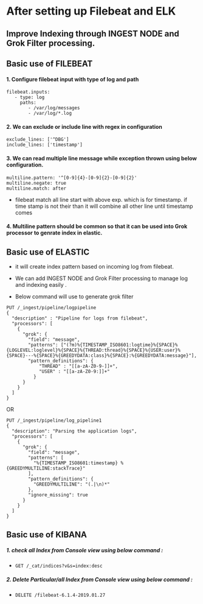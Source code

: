 # After setting up Filebeat and ELK

## Improve Indexing through INGEST NODE and Grok Filter processing.

 ## Basic use of FILEBEAT
 
 #### 1. Configure filebeat input with type of log and path
 ``` 
 filebeat.inputs:
    - type: log
      paths:
         - /var/log/messages
         - /var/log/*.log 
 ```
               
#### 2. We can exclude or include line with regex in configuration
```
exclude_lines: ['^DBG']
include_lines: ['timestamp']
```

#### 3. We can read multiple line message while exception thrown using below configuration. 
```
multiline.pattern: '^[0-9]{4}-[0-9]{2}-[0-9]{2}'
multiline.negate: true
multiline.match: after
```

- filebeat match all line start with above exp. which is for timestamp. if time stamp is not their than it will combine all other line until timestamp comes

#### 4. Multiline pattern should be common so that it can be used into Grok processor to genrate index in elastic.



 ## Basic use of ELASTIC
 
- it will create index pattern based on incoming log from filebeat.

- We can add INGEST NODE and Grok Filter processing to manage log and indexing easily .

- Below command will use to generate grok filter

```
PUT /_ingest/pipeline/logpipeline
{
  "description" : "Pipeline for logs from filebeat",
  "processors": [
    {
      "grok": {
        "field": "message",
        "patterns": ["(?m)%{TIMESTAMP_ISO8601:logtime}%{SPACE}%{LOGLEVEL:loglevel}%{SPACE}%{THREAD:thread}%{SPACE}%{USER:user}%{SPACE}---%{SPACE}%{GREEDYDATA:class}%{SPACE}:%{GREEDYDATA:message}"],
        "pattern_definitions": {
            "THREAD" : "[[a-zA-Z0-9-]]+",
            "USER" : "[[a-zA-Z0-9:]]+"
          }
      }
    }
  ]
}
```

OR 

```
PUT /_ingest/pipeline/log_pipeline1
{
  "description": "Parsing the application logs",
  "processors": [
    {
      "grok": {
        "field": "message",
        "patterns": [
          "%{TIMESTAMP_ISO8601:timestamp} %{GREEDYMULTILINE:stackTrace}"
        ],
        "pattern_definitions": {
          "GREEDYMULTILINE": "(.|\n)*"
        },
        "ignore_missing": true
      }
    }
  ]
}
```


## Basic use of KIBANA 

##### 1.  check all Index from Console view using below command :
 - ```GET /_cat/indices?v&s=index:desc```
 
 ##### 2.  Delete Particular/all Index from Console view using below command :
 - ```DELETE /filebeat-6.1.4-2019.01.27```
 
